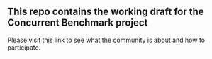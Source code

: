 ## This repo contains the working draft for the Concurrent Benchmark project

Please visit this [link](https://concurrentbenchmark.github.io) to see what the community is about and how to participate.
